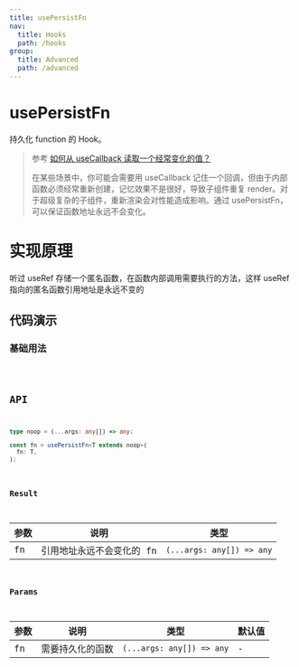 ```yaml
---
title: usePersistFn
nav:
  title: Hooks
  path: /hooks
group:
  title: Advanced
  path: /advanced
---
```


# usePersistFn

持久化 function 的 Hook。

> 参考 [如何从 useCallback 读取一个经常变化的值？](https://zh-hans.reactjs.org/docs/hooks-faq.html#how-to-read-an-often-changing-value-from-usecallback)
>
> 在某些场景中，你可能会需要用 useCallback 记住一个回调，但由于内部函数必须经常重新创建，记忆效果不是很好，导致子组件重复 render。对于超级复杂的子组件，重新渲染会对性能造成影响。通过 usePersistFn，可以保证函数地址永远不会变化。

# 实现原理

听过 useRef 存储一个匿名函数，在函数内部调用需要执行的方法，这样 useRef 指向的匿名函数引用地址是永远不变的

## 代码演示

### 基础用法

<code src="./demo/demo1.tsx" />

## API

```typescript
type noop = (...args: any[]) => any;

const fn = usePersistFn<T extends noop>(
  fn: T,
);
```

### Result

| 参数 | 说明                      | 类型                      |
| ---- | ------------------------- | ------------------------- |
| fn   | 引用地址永远不会变化的 fn | `(...args: any[]) => any` |

### Params

| 参数 | 说明             | 类型                      | 默认值 |
| ---- | ---------------- | ------------------------- | ------ |
| fn   | 需要持久化的函数 | `(...args: any[]) => any` | -      |
